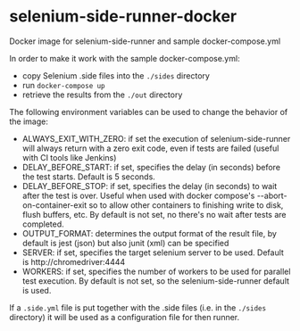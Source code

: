 # selenium-side-runner-docker
Docker image for selenium-side-runner and sample docker-compose.yml

In order to make it work with the sample docker-compose.yml:
* copy Selenium .side files into the `./sides` directory
* run `docker-compose up`
* retrieve the results from the `./out` directory

The following environment variables can be used to change the behavior of the
image:
* ALWAYS_EXIT_WITH_ZERO: if set the execution of selenium-side-runner will
  always return with a zero exit code, even if tests are failed (useful with CI
  tools like Jenkins)
* DELAY_BEFORE_START: if set, specifies the delay (in seconds) before the test
  starts. Default is 5 seconds.
* DELAY_BEFORE_STOP: if set, specifies the delay (in seconds) to wait after the
  test is over. Useful when used with docker compose's --abort-on-container-exit
  so to allow other containers to finishing write to disk, flush buffers, etc.
  By default is not set, no there's no wait after tests are completed.
* OUTPUT_FORMAT: determines the output format of the result file, by default is
  jest (json) but also junit (xml) can be specified
* SERVER: if set, specifies the target selenium server to be used.
  Default is http://chromedriver:4444
* WORKERS: if set, specifies the number of workers to be used for parallel test
  execution.
  By default is not set, so the selenium-side-runner default is used.

If a `.side.yml` file is put together with the .side files (i.e. in the
`./sides` directory) it will be used as a configuration file for then runner.

